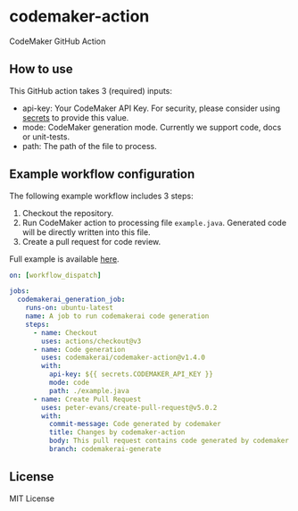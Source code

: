 # codemaker-action

CodeMaker GitHub Action

## How to use

This GitHub action takes 3 (required) inputs:

* api-key: Your CodeMaker API Key. For security, please consider using [secrets](https://docs.github.com/en/actions/security-guides/encrypted-secrets) to provide this value.  
* mode: CodeMaker generation mode. Currently we support code, docs or unit-tests.  
* path: The path of the file to process.  

## Example workflow configuration

The following example workflow includes 3 steps:

1. Checkout the repository.
2. Run CodeMaker action to processing file ```example.java```. Generated code will be directly written into this file.  
3. Create a pull request for code review.  

Full example is available [here](https://github.com/codemakerai/codemaker-action-example).  

```yml
on: [workflow_dispatch]

jobs:
  codemakerai_generation_job:
    runs-on: ubuntu-latest
    name: A job to run codemakerai code generation
    steps:
      - name: Checkout
        uses: actions/checkout@v3
      - name: Code generation
        uses: codemakerai/codemaker-action@v1.4.0
        with:
          api-key: ${{ secrets.CODEMAKER_API_KEY }}
          mode: code
          path: ./example.java
      - name: Create Pull Request
        uses: peter-evans/create-pull-request@v5.0.2
        with:
          commit-message: Code generated by codemaker
          title: Changes by codemaker-action
          body: This pull request contains code generated by codemaker.
          branch: codemakerai-generate
```

## License

MIT License